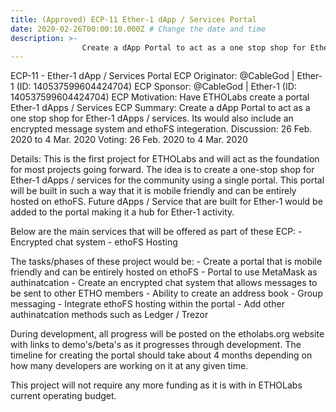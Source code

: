 ```yaml
---
title: (Approved) ECP-11 Ether-1 dApp / Services Portal
date: 2020-02-26T00:00:10.000Z # Change the date and time
description: >-
                Create a dApp Portal to act as a one stop shop for Ether-1 dApps / services. Its would also include an encrypted message system and ethoFS integeration.
---
```


ECP-11 - Ether-1 dApp / Services Portal
ECP Originator: @CableGod | Ether-1 (ID: 140537599604424704)
ECP Sponsor: @CableGod | Ether-1 (ID: 140537599604424704)
ECP Motivation: Have ETHOLabs create a portal Ether-1 dApps / Services
ECP Summary: Create a dApp Portal to act as a one stop shop for Ether-1 dApps / services. Its would also include an encrypted message system and ethoFS integeration.
Discussion: 26 Feb. 2020 to 4 Mar. 2020
Voting: 26 Feb. 2020 to 4 Mar. 2020

Details:
This is the first project for ETHOLabs and will act as the foundation for most projects going forward. The idea is to create a one-stop shop for Ether-1 dApps / services for the community using a single portal. This portal will be built in such a way that it is mobile friendly and can be entirely hosted on ethoFS. Future dApps / Service that are built for Ether-1 would be added to the portal making it a hub for Ether-1 activity.

Below are the main services that will be offered as part of these ECP:
	- Encrypted chat system
	- ethoFS Hosting

The tasks/phases of these project would be:
	- Create a portal that is mobile friendly and can be entirely hosted on ethoFS
	- Portal to use MetaMask as authinatcation 
	- Create an encrypted chat system that allows messages to be sent to other ETHO members
		- Ability to create an address book
		- Group messaging
	- Integrate ethoFS hosting within the portal
	- Add other authinatcation methods such as Ledger / Trezor

During development, all progress will be posted on the etholabs.org website with links to demo's/beta's as it progresses through development. The timeline for creating the portal should take about 4 months depending on how many developers are working on it at any given time.

This project will not require any more funding as it is with in ETHOLabs current operating budget.
